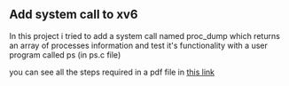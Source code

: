 ## Add system call to xv6

In this project i tried to add a system call named proc_dump
which returns an array of processes information
and test it's functionality with a user program called ps (in ps.c file)


you can see all the steps required in a pdf file in
[this link](https://github.com/sinaziaee/xv6-add-ps-system-call/blob/master/xv6-add-system-call.pdf)


